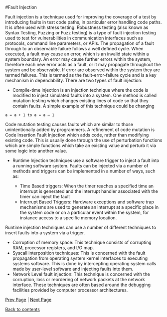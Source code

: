 #Fault Injection

Fault injection is a technique used for  improving the coverage of a test by introducing faults in test code paths, in particular error handling code paths. It is often used with stress testing. Robustness testing (also known as Syntax Testing, Fuzzing or Fuzz testing) is a type of fault injection testing used to test for vulnerabilities in communication interfaces such as protocols, command line parameters, or APIs.
The propagation of a fault through to an observable failure follows a well defined cycle. When executed, a fault may cause an error, which is an invalid state within a system boundary. An error may cause further errors within the system, therefore each new error acts as a fault, or it may propagate throughout the system and be observable. If error are observed within the system they are termed failures. This is termed as the fault-error-failure cycle and is a key mechanism in dependability.
There are two types of fault injection:
- Compile-time injection is an injection technique where the  code is modified to inject simulated faults into a system. One method is called mutation testing which changes existing lines of code so that they contain faults. A simple example of this technique could be changing 
```
a = a + 1 to a = a – 1
```
Code mutation testing causes faults which are similar to those unintentionally added by programmers.
A refinement of code mutation is Code Insertion Fault Injection which adds code, rather than modifying existing code. This is usually done through the use of perturbation functions which are simple functions which take an existing value and perturb it via some logic into another value.

- Runtime Injection techniques use a software trigger to inject a fault into a running software system. Faults can be injected via a number of methods and triggers can be implemented in a number of ways, such as: 
 
   - Time Based triggers: When the timer reaches a specified time an interrupt is generated and the interrupt handler associated with the timer can inject the fault
   - Interrupt Based Triggers: Hardware exceptions and software trap mechanisms are used to generate an interrupt at a specific place in the system code or on a particular event within the system, for instance access to a specific memory location.

Runtime injection techniques can use a number of different techniques to insert faults into a system via a trigger.
- Corruption of memory space: This technique consists of corrupting RAM, processor registers, and I/O map.
- Syscall interposition techniques: This is concerned with the fault propagation from operating system kernel interfaces to executing systems software. This is done by intercepting operating system calls made by user-level software and injecting faults into them.
- Network Level fault injection: This technique is concerned with the corruption, loss or reordering of network packets at the network interface.
These techniques are often based around the debugging facilities provided by computer processor architectures.


[Prev Page](https://github.com/Krithika-Balan2290/Software-Testing-Techniques/blob/master/Docs/code_coverage.md) | [Next Page](https://github.com/Krithika-Balan2290/Software-Testing-Techniques/blob/master/Docs/blackbox.md)
 
 [Back to contents](https://github.com/Krithika-Balan2290/Software-Testing-Techniques/blob/master/Index.md)

